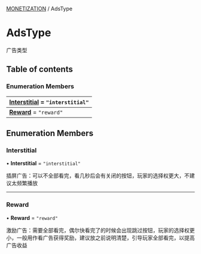 [MONETIZATION](../groups/Core.MONETIZATION.md) / AdsType

# AdsType <Badge type="tip" text="Enumeration" /> <Score text="AdsType" />

<p class="content-big"> 广告类型 </p>

## Table of contents

### Enumeration Members <Score text="Enumeration" /> 
| **[Interstitial](mw.AdsType.md#interstitial)** = ``"interstitial"``  |
| :----- |
| **[Reward](mw.AdsType.md#reward)** = ``"reward"`` |

## Enumeration Members

### Interstitial <Score text="Interstitial" /> 

• **Interstitial** = ``"interstitial"``

插屏广告：可以不全部看完，看几秒后会有关闭的按钮，玩家的选择权更大，不建议太频繁播放

___

### Reward <Score text="Reward" /> 

• **Reward** = ``"reward"``

激励广告：需要全部看完，偶尔快看完了的时候会出现跳过按钮，玩家的选择权更小，一般用作看广告获得奖励，建议放之前说明清楚，引导玩家全部看完，以提高广告收益
